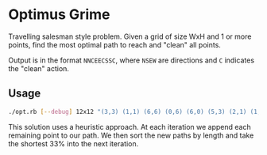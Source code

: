 # Optimus Grime

Travelling salesman style problem. Given a grid of size WxH and 1 or more points, find the most optimal path to reach and "clean" all points.

Output is in the format `NNCEECSSC`, where `NSEW` are directions and `C` indicates the "clean" action.

## Usage

```bash
./opt.rb [--debug] 12x12 "(3,3) (1,1) (6,6) (0,6) (6,0) (5,3) (2,1) (1,9) (11,10) (0,10) (11,4) (7,2) (6,4)"
```

This solution uses a heuristic approach. At each iteration we append each remaining point to our path.
We then sort the new paths by length and take the shortest 33% into the next iteration.